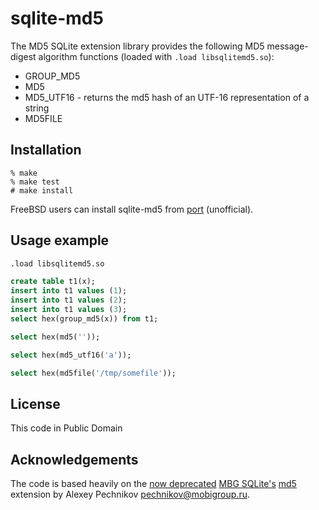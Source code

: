 # sqlite-md5

The MD5 SQLite extension library provides the following MD5 message-digest
algorithm functions (loaded with `.load libsqlitemd5.so`):
- GROUP_MD5
- MD5
- MD5_UTF16 - returns the md5 hash of an UTF-16 representation of a string
- MD5FILE

## Installation
~~~
% make
% make test
# make install
~~~
FreeBSD users can install sqlite-md5 from [port](https://github.com/moisseev/unofficial-freebsd-ports/tree/master/databases/sqlite-md5) (unofficial).

## Usage example

~~~sql
.load libsqlitemd5.so

create table t1(x);
insert into t1 values (1);
insert into t1 values (2);
insert into t1 values (3);
select hex(group_md5(x)) from t1;

select hex(md5(''));

select hex(md5_utf16('a'));

select hex(md5file('/tmp/somefile'));
~~~

## License

This code in Public Domain

## Acknowledgements

The code is based heavily on the [now deprecated](http://sqlite.mobigroup.ru/info/4bc6cd8ee0d78355) [MBG SQLite's](http://sqlite.mobigroup.ru) [md5](http://sqlite.mobigroup.ru/dir?name=ext/md5) extension by Alexey Pechnikov <pechnikov@mobigroup.ru>.
